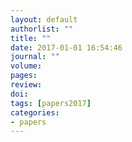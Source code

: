 ```yaml
---
layout: default
authorlist: ""
title: ""
date: 2017-01-01 16:54:46
journal: ""
volume:
pages:
review:
doi:
tags: [papers2017]
categories:
- papers
---
```



